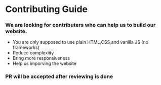 # Contributing Guide

### We are looking for contributers who can help us to build our website.

- You are only supposed to use plain HTML,CSS,and vanilla JS (no frameworks) 
- Reduce complexiity 
- Bring more responsiveness
- Help us imporving the website

### PR will be accepted after reviewing is done
